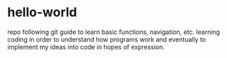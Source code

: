 # hello-world
repo following git guide to learn basic functions, navigation, etc.
learning coding in order to understand how programs work and eventually to implement my ideas into code in hopes of expression.
